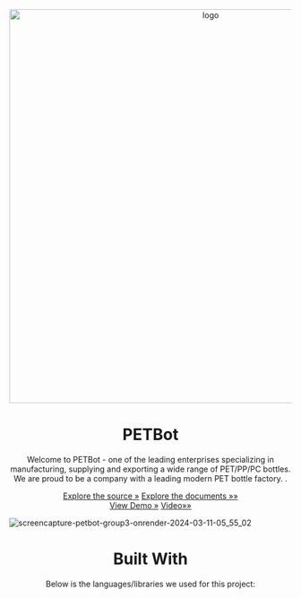 <div align="center">
<img width="703" alt="logo" src="https://github.com/12dam12/PETBot/assets/162801115/1da9ee9f-4f6d-4e34-bbf6-3cf1704bad06">
  
</div>
<div align="center">
    <h1> PETBot </h1>
    <p> Welcome to PETBot - one of the leading enterprises specializing in manufacturing, supplying and exporting a wide range of PET/PP/PC bottles. We are proud to be a company with a leading modern PET bottle factory.
.</p>
</div>
<div align="center">
  <a href="https://github.com/12dam12/PETBot">Explore the source »</a>
   <a href="https://github.com/12dam12/PETBot/tree/main/Document"> Explore the documents »»</a>
</div>
<div align="center">
  <a href="https://petbot-group3.onrender.com/">View Demo »</a>
   <a href="#">Video»»</a>
</div>
 
  ![screencapture-petbot-group3-onrender-2024-03-11-05_55_02](https://github.com/12dam12/PETBot/assets/162801115/96ddf995-78a0-4e91-9450-bf1c097fb87c)
<div align="center">
    <h1>Built With</h1>
  <p> Below is the languages/libraries we used for this project:</p>
</div>


  
  

